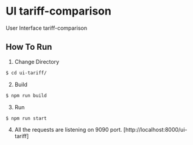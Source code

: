 # UI tariff-comparison

User Interface tariff-comparison

## How To Run


1. Change Directory
```sh
$ cd ui-tariff/
```


2. Build
```sh
$ npm run build
```


3. Run
```sh
$ npm run start
```

4. All the requests are listening on 9090 port. [http://localhost:8000/ui-tariff]